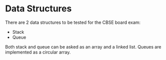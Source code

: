 # Data Structures

There are 2 data structures to be tested for the CBSE board exam:
* Stack
* Queue

Both stack and queue can be asked as an array and a linked list. Queues are implemented as a circular array.

